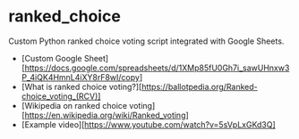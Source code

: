 # ranked_choice

Custom Python ranked choice voting script integrated with Google Sheets.
* [Custom Google Sheet][https://docs.google.com/spreadsheets/d/1XMp85fU0Gh7i_sawUHnxw3P_4iQK4HmnL4iXY8rF8wI/copy]
* [What is ranked choice voting?][https://ballotpedia.org/Ranked-choice_voting_(RCV)]
* [Wikipedia on ranked choice voting][https://en.wikipedia.org/wiki/Ranked_voting]
* [Example video][https://www.youtube.com/watch?v=5sVpLxGKd3Q]

